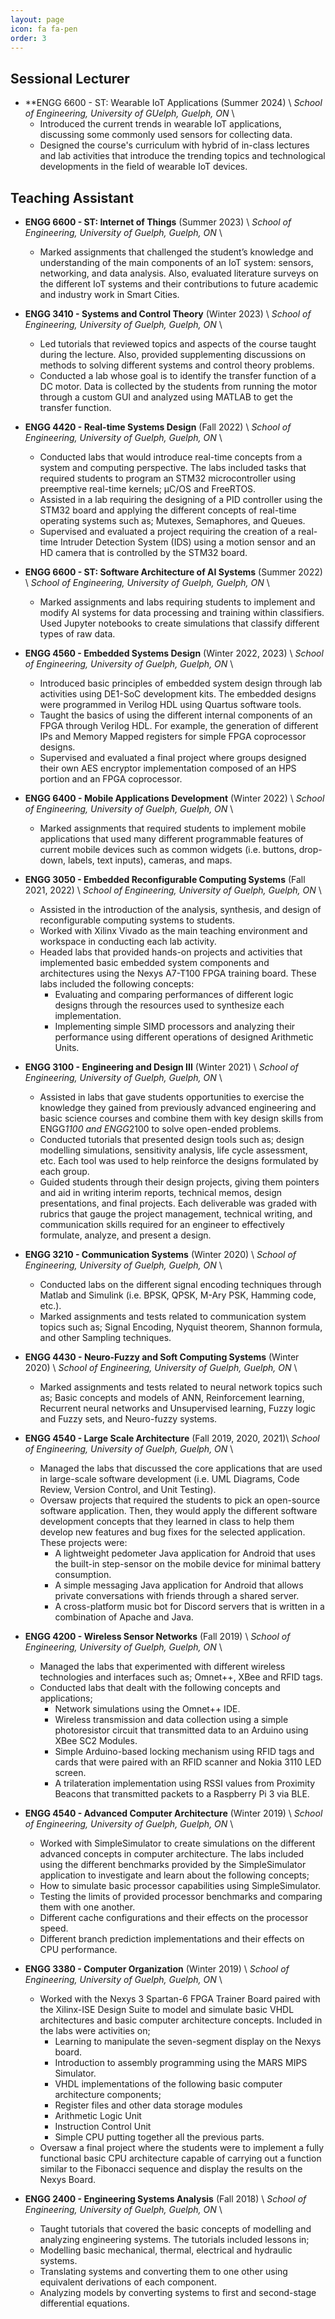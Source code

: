 ```yaml
---
layout: page
icon: fa fa-pen
order: 3
---
```

Sessional Lecturer
------------------
* **ENGG 6600 - ST: Wearable IoT Applications (Summer 2024) \\
  *School of Engineering, University of GUelph, Guelph, ON* \\
    * Introduced the current trends in wearable IoT applications, discussing some commonly used sensors for collecting data. 
    * Designed the course's curriculum with hybrid of in-class lectures and lab activities that introduce the trending topics and technological developments in the field of wearable IoT devices. 


Teaching Assistant
------------------
* **ENGG 6600 - ST: Internet of Things** (Summer 2023) \\
  *School of Engineering, University of Guelph, Guelph, ON* \\
    * Marked assignments that challenged the student’s knowledge and understanding of the main components of an IoT system: sensors, networking, and data analysis. Also, evaluated literature surveys on the different IoT systems and their contributions to future academic and industry work in Smart Cities.

* **ENGG 3410 - Systems and Control Theory** (Winter 2023) \\
  *School of Engineering, University of Guelph, Guelph, ON* \\
    * Led tutorials that reviewed topics and aspects of the course taught during the lecture. Also, provided supplementing discussions on methods to solving different systems and control theory problems. 
    * Conducted a lab whose goal is to identify the transfer function of a DC motor. Data is collected by the students from running the motor through a custom GUI and analyzed using MATLAB to get the transfer function.

* **ENGG 4420 - Real-time Systems Design** (Fall 2022) \\
  *School of Engineering, University of Guelph, Guelph, ON* \\
    * Conducted labs that would introduce real-time concepts from a system and computing perspective. The labs included tasks that required students to program an STM32 microcontroller using preemptive real-time kernels; μC/OS and FreeRTOS. 
    * Assisted in a lab requiring the designing of a PID controller using the STM32 board and applying the different concepts of real-time operating systems such as; Mutexes, Semaphores, and Queues. 
    * Supervised and evaluated a project requiring the creation of a real-time Intruder Detection System (IDS) using a motion sensor and an HD camera that is controlled by the STM32 board. 

* **ENGG 6600 - ST: Software Architecture of AI Systems** (Summer 2022) \\
  *School of Engineering, University of Guelph, Guelph, ON* \\
    * Marked assignments and labs requiring students to implement and modify AI systems for data processing and training within classifiers. Used Jupyter notebooks to create simulations that classify different types of raw data. 

* **ENGG 4560 - Embedded Systems Design** (Winter 2022, 2023) \\
  *School of Engineering, University of Guelph, Guelph, ON* \\
    * Introduced basic principles of embedded system design through lab activities using DE1-SoC development kits. The embedded designs were programmed in Verilog HDL using Quartus software tools. 
    * Taught the basics of using the different internal components of an FPGA through Verilog HDL. For example, the generation of different IPs and Memory Mapped registers for simple FPGA coprocessor designs.  
    * Supervised and evaluated a final project where groups designed their own AES encryptor implementation composed of an HPS portion and an FPGA coprocessor.

* **ENGG 6400 - Mobile Applications Development** (Winter 2022) \\
  *School of Engineering, University of Guelph, Guelph, ON* \\
    * Marked assignments that required students to implement mobile applications that used many different programmable features of current mobile devices such as common widgets (i.e. buttons, drop-down, labels, text inputs), cameras, and maps.

* **ENGG 3050 - Embedded Reconfigurable Computing Systems** (Fall 2021, 2022) \\
  *School of Engineering, University of Guelph, Guelph, ON* \\
    * Assisted in the introduction of the analysis, synthesis, and design of reconfigurable computing systems to students. 
    * Worked with Xilinx Vivado as the main teaching environment and workspace in conducting each lab activity.
    * Headed labs that provided hands-on projects and activities that implemented basic embedded system components and architectures using the Nexys A7-T100 FPGA training board. These labs included the following concepts:
        * Evaluating and comparing performances of different logic designs through the resources used to synthesize each implementation.
        * Implementing simple SIMD processors and analyzing their performance using different operations of designed Arithmetic Units. 

* **ENGG 3100 - Engineering and Design III** (Winter 2021) \\
  *School of Engineering, University of Guelph, Guelph, ON* \\
    * Assisted in labs that gave students opportunities to exercise the knowledge they gained from previously advanced engineering and basic science courses and combine them with key design skills from ENGG*1100 and ENGG*2100 to solve open-ended problems. 
    * Conducted tutorials that presented design tools such as; design modelling simulations, sensitivity analysis, life cycle assessment, etc. Each tool was used to help reinforce the designs formulated by each group. 
    * Guided students through their design projects, giving them pointers and aid in writing interim reports, technical memos, design presentations, and final projects. Each deliverable was graded with rubrics that gauge the project management, technical writing, and communication skills required for an engineer to effectively formulate, analyze, and present a design.  

* **ENGG 3210 - Communication Systems** (Winter 2020) \\
  *School of Engineering, University of Guelph, Guelph, ON* \\
    * Conducted labs on the different signal encoding techniques through Matlab and Simulink (i.e. BPSK, QPSK, M-Ary PSK, Hamming code, etc.). 
    * Marked assignments and tests related to communication system topics such as; Signal Encoding, Nyquist theorem, Shannon formula, and other Sampling techniques.

* **ENGG 4430 - Neuro-Fuzzy and Soft Computing Systems** (Winter 2020) \\
  *School of Engineering, University of Guelph, Guelph, ON* \\
    * Marked assignments and tests related to neural network topics such as; Basic concepts and models of ANN, Reinforcement learning, Recurrent neural networks and Unsupervised learning, Fuzzy logic and Fuzzy sets, and Neuro-fuzzy systems. 

* **ENGG 4540 - Large Scale Architecture** (Fall 2019, 2020, 2021)\\
  *School of Engineering, University of Guelph, Guelph, ON* \\
    * Managed the labs that discussed the core applications that are used in large-scale software development (i.e. UML Diagrams, Code Review, Version Control, and Unit Testing).
    * Oversaw projects that required the students to pick an open-source software application. Then, they would apply the different software development concepts that they learned in class to help them develop new features and bug fixes for the selected application. These projects were:
        * A lightweight pedometer Java application for Android that uses the built-in step-sensor on the mobile device for minimal battery consumption. 
        * A simple messaging Java application for Android that allows private conversations with friends through a shared server.  
        * A cross-platform music bot for Discord servers that is written in a combination of Apache and Java. 
  
* **ENGG 4200 - Wireless Sensor Networks** (Fall 2019) \\
  *School of Engineering, University of Guelph, Guelph, ON* \\
    * Managed the labs that experimented with different wireless technologies and interfaces such as; Omnet++, XBee and RFID tags.
    * Conducted labs that dealt with the following concepts and applications;
        * Network simulations using the Omnet++ IDE. 
        * Wireless transmission and data collection using a simple photoresistor circuit that transmitted data to an Arduino using XBee SC2 Modules.
        * Simple Arduino-based locking mechanism using RFID tags and cards that were paired with an RFID scanner and Nokia 3110 LED screen.
        * A trilateration implementation using RSSI values from Proximity Beacons that transmitted packets to a Raspberry Pi 3 via BLE. 

* **ENGG 4540 - Advanced Computer Architecture** (Winter 2019) \\
  *School of Engineering, University of Guelph, Guelph, ON* \\
    * Worked with SimpleSimulator to create simulations on the different advanced concepts in computer architecture. The labs included using the different benchmarks provided by the SimpleSimulator application to investigate and learn about the following concepts;
    * How to simulate basic processor capabilities using SimpleSimulator.
    * Testing the limits of provided processor benchmarks and comparing them with one another.
    * Different cache configurations and their effects on the processor speed.
    * Different branch prediction implementations and their effects on CPU performance.
 
* **ENGG 3380 - Computer Organization** (Winter 2019) \\
  *School of Engineering, University of Guelph, Guelph, ON* \\
    * Worked with the Nexys 3 Spartan-6 FPGA Trainer Board paired with the Xilinx-ISE Design Suite to model and simulate basic VHDL architectures and basic computer architecture concepts. Included in the labs were activities on;
        * Learning to manipulate the seven-segment display on the Nexys board. 
        * Introduction to assembly programming using the MARS MIPS Simulator.
        * VHDL implementations of the following basic computer architecture components;
        * Register files and other data storage modules
        * Arithmetic Logic Unit 
        * Instruction Control Unit
        * Simple CPU putting together all the previous parts.
    * Oversaw a final project where the students were to implement a fully functional basic CPU architecture capable of carrying out a function similar to the Fibonacci sequence and display the results on the Nexys Board. 

* **ENGG 2400 - Engineering Systems Analysis** (Fall 2018) \\
  *School of Engineering, University of Guelph, Guelph, ON* \\
    * Taught tutorials that covered the basic concepts of modelling and analyzing engineering systems. The tutorials included lessons in;
    * Modelling basic mechanical, thermal, electrical and hydraulic systems.
    * Translating systems and converting them to one other using equivalent derivations of each component.
    * Analyzing models by converting systems to first and second-stage differential equations.
 